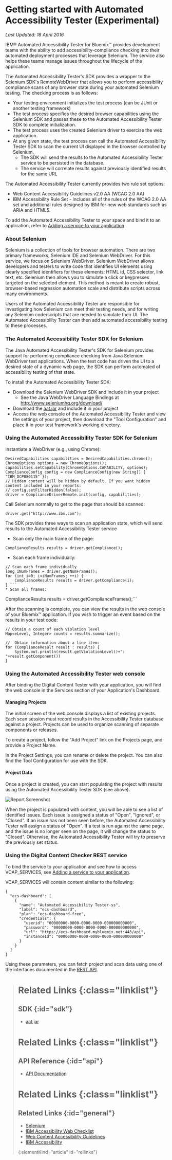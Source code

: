# Getting started with Automated Accessibility Tester (Experimental)
*Last Updated: 18 April 2016*

IBM® Automated Accessibility Tester for Bluemix™ provides development teams
with the ability to add accessibility-compliance checking into their
automated deployment processes that leverage Selenium. The service also helps these
teams manage issues throughout the lifecycle of the application.

The Automated Accessibility Tester's SDK provides a wrapper to the Selenium SDK's 
RemoteWebDriver that allows you to perform accessibility compliance scans of any
browser state during your automated Selenium testing. The checking process is as follows:
* Your testing environment initializes the test process (can be JUnit or another testing framework)
* The test process specifies the desired browser capabilities using the Selenium SDK and
  passes these to the Automated Accessibility Tester SDK to complete initialization.
* The test process uses the created Selenium driver to exercise the web application.
* At any given state, the test process can call the Automated Accessibility Tester SDK to scan 
  the current UI displayed in the browser controlled by Selenium.
  * The SDK will send the results to the Automated Accessibility Tester service to be persisted
   in the database.
  * The service will correlate results against previously identified results for the same
    URL

The Automated Accessibility Tester currently provides two rule set options:
* Web Content Accessibility Guidelines v2.0 AA (WCAG 2.0 AA)
* IBM Accessibility Rule Set - Includes all of the rules of the WCAG 2.0 AA set
  and additional rules designed by IBM for new web standards such as ARIA and HTML5.

To add the Automated Accessibility Tester to your space and bind it to an application,
refer to [Adding a service to your application](https://new-console.ng.bluemix.net/docs/manageapps/mngapps.html).

### About Selenium

Selenium is a collection of tools for browser automation. There are two primary frameworks,
Selenium IDE and Selenium WebDriver. For this service, we focus on Selenium WebDriver.
Selenium WebDriver allows developers and testers to write code that identifies UI elements
using clearly specified identifiers for these elements: HTML id, CSS selector, link text, etc. 
Selenium then allows you to simulate a click or keypresses targeted on the selected element.
This method is meant to create robust, browser-based regression automation scale and 
distribute scripts across many environments.

Users of the Automated Accessibility Tester are responsible for investigating how Selenium
can meet their testing needs, and for writing any Selenium code/scripts that are needed to simulate 
their UI. The Automated Accessibility Tester can then add automated accessibility testing
to these processes.

### The Automated Accessibility Tester SDK for Selenium
The Java Automated Accessibility Tester's SDK for Selenium provides support for performing 
compliance checking from Java Selenium WebDriver test applications. When the test
code has driven the UI to a desired state of a dynamic web page, the SDK can perform
automated of accessibility testing of that state.

To install the Automated Accessibility Tester SDK:
- Download the Selenium WebDriver SDK and include it in your project
  - See the Java WebDriver Language Bindings at http://www.seleniumhq.org/download/ 
- Download the [aat.jar](https://ecs-dashboard.mybluemix.net/priv/dist/aat.jar) and include it
in your project
- Access the web console of the Automated Accessibility Tester and view the settings of your project, then
download the "Tool Configuration" and place it in your test framework's working directory.

### Using the Automated Accessibility Tester SDK for Selenium

Instantiate a WebDriver (e.g., using Chrome):
```
DesiredCapabilities capabilities = DesiredCapabilities.chrome();
ChromeOptions options = new ChromeOptions();
capabilities.setCapability(ChromeOptions.CAPABILITY, options);
ComplianceConfig config = new ComplianceConfig(new String[] { "IBM_DCP080115" });
// Hidden content will be hidden by default. If you want hidden content included in your reports:
// config.setFilterHidden(false);
driver = ComplianceDriverRemote.init(config, capabilities);
```

Call Selenium normally to get to the page that should be scanned:
```
driver.get("http://www.ibm.com");
``` 

The SDK provides three ways to scan an application state, which will send results to
the Automated Accessibility Tester service
* Scan only the main frame of the page:
``` 
ComplianceResults results = driver.getCompliance();
```
* Scan each frame individually:
```
// Scan each frame individually
long iNumFrames = driver.getNumFrames();
for (int i=0; i<iNumFrames; ++i) {
    ComplianceResults results = driver.getCompliance(i);
} ```
* Scan all frames:
```
ComplianceResults results = driver.getComplianceFrames();```
  
After the scanning is complete, you can view the results in the web console of your
Bluemix™ application. If you wish to trigger an event based on the results in your test code:
```
// Obtain a count of each violation level
Map<eLevel, Integer> counts = results.summarize();

//  Obtain information about a line item:
for (ComplianceResult result : results) {
    System.out.println(result.getViolationLevel()+": "+result.getComponent())
}
```

### Using the Automated Accessibility Tester web console

After binding the Digital Content Tester with your application, you will find the web
console in the Services section of your Application's Dashboard. 

#### Managing Projects

The initial screen of the web console displays a list of existing projects. Each scan session
must record results in the Accessibility Tester database against a project. Projects can be used to organize scanning of
separate components or releases.

To create a project, follow the "Add Project" link on the Projects page, and provide a Project Name. 

In the Project Settings, you can rename or delete the project. You can also find the 
Tool Configuration for use with the SDK.

#### Project Data
Once a project is created, you can start populating the project with results using the Automated
Accessibility Tester SDK (see above). 

![Report Screenshot](images/sampreport.png)

When the project is populated with content, you will be able to see a list of identified issues.
Each issue is assigned a status of "Open", "Ignored", or "Closed".
If an issue has not been seen before, the Automated Accessibility Tester will assign a status
of "Open". If a test is run against the same page, and the issue is no longer seen on the page,
it will change the status to "Closed". Otherwise, the Automated Accessibility Tester will
try to preserve the previously set status.

### Using the Digital Content Checker REST service

To bind the service to your application and see how to access VCAP_SERVICES,
see [Adding a service to your application](https://new-console.ng.bluemix.net/docs/manageapps/mngapps.html).

VCAP_SERVICES will contain content similar to the following:

```
{
  "ecs-dashboard": [
    {
      "name": "Automated Accessibility Tester-ss",
      "label": "ecs-dashboard",
      "plan": "ecs-dashboard-free",
      "credentials": {
        "userid": "00000000-0000-0000-0000-000000000000",
        "password": "00000000-0000-0000-0000-000000000000",
        "url": "https://ecs-dashboard.mybluemix.net:443/api",
        "instanceId": "00000000-0000-0000-0000-000000000000"
      }
    }
  ]
}
```
Using these parameters, you can fetch project and scan data using one of the
interfaces documented in the [REST API](https://ecs-dashboard.mybluemix.net/docs/swagger_aat.html).


># Related Links {:class="linklist"}
>## SDK {:id="sdk"}
>* [aat.jar](https://ecs-dashboard.mybluemix.net/priv/dist/aat.jar)
>
># Related Links {:class="linklist"}
>## API Reference {:id="api"}
>* [API Documentation](https://ecs-dashboard.mybluemix.net/docs/swagger_aat.html) 
>
># Related Links {:class="linklist"}
>## Related Links {:id="general"}  
>* [Selenium](http://seleniumhq.org)
>* [IBM Accessibility Web Checklist](http://www-03.ibm.com/able/guidelines/web/accessweb.html)
>* [Web Content Accessibility Guidelines](http://www.w3.org/TR/WCAG20/)
>* [IBM Accessibility](http://www.ibm.com/able)
>
>{:elementKind="article" id="rellinks"}
